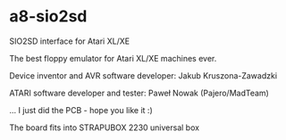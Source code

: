 # a8-sio2sd
SIO2SD interface for Atari XL/XE

The best floppy emulator for Atari XL/XE machines ever.

Device inventor and AVR software developer: Jakub Kruszona-Zawadzki

ATARI software developer and tester: Paweł Nowak (Pajero/MadTeam)

... I just did the PCB - hope you like it :)

The board fits into STRAPUBOX 2230 universal box
